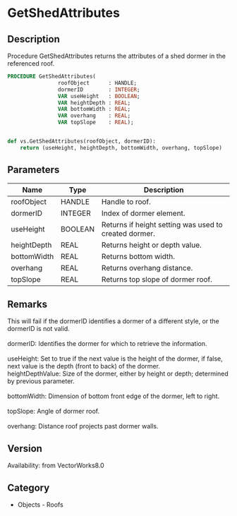 # GetShedAttributes

## Description
Procedure GetShedAttributes returns the attributes of a shed dormer in the referenced roof. 

```pascal
PROCEDURE GetShedAttributes(
				roofObject      : HANDLE;
				dormerID        : INTEGER;
				VAR useHeight   : BOOLEAN;
				VAR heightDepth : REAL;
				VAR bottomWidth : REAL;
				VAR overhang    : REAL;
				VAR topSlope    : REAL);
```

```python

def vs.GetShedAttributes(roofObject, dormerID):
    return (useHeight, heightDepth, bottomWidth, overhang, topSlope)
```

## Parameters
|Name|Type|Description|
|---|---|---|
|roofObject|HANDLE|Handle to roof.|
|dormerID|INTEGER|Index of dormer element.|
|useHeight|BOOLEAN|Returns if height setting was used to created dormer.|
|heightDepth|REAL|Returns height or depth value.|
|bottomWidth|REAL|Returns bottom width.|
|overhang|REAL|Returns overhang distance.|
|topSlope|REAL|Returns top slope of dormer roof.|

## Remarks
This will fail if the dormerID identifies a dormer of a different style, or the dormerID is not valid.<BR>
<BR>
dormerID: Identifies the dormer for which to retrieve the information.<BR>
<BR>
useHeight: Set to true if the next value is the height of the dormer, if false, next value is the depth (front to back) of the dormer.<BR>
heightDepthValue: Size of the dormer, either by height or depth; determined by previous parameter.<BR>
<BR>
bottomWidth: Dimension of bottom front edge of the dormer, left to right.<BR>
<BR>
topSlope: Angle of dormer roof.<BR>
<BR>
overhang: Distance roof projects past dormer walls.

## Version
Availability: from VectorWorks8.0
## Category
* Objects - Roofs

